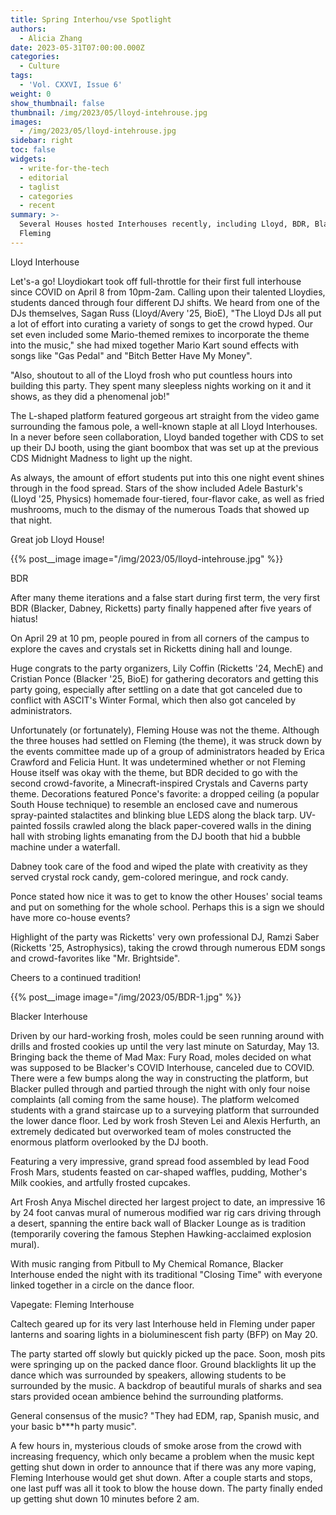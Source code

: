 ```yaml
---
title: Spring Interhou/vse Spotlight
authors:
  - Alicia Zhang
date: 2023-05-31T07:00:00.000Z
categories:
  - Culture
tags:
  - 'Vol. CXXVI, Issue 6'
weight: 0
show_thumbnail: false
thumbnail: /img/2023/05/lloyd-intehrouse.jpg
images:
  - /img/2023/05/lloyd-intehrouse.jpg
sidebar: right
toc: false
widgets:
  - write-for-the-tech
  - editorial
  - taglist
  - categories
  - recent
summary: >-
  Several Houses hosted Interhouses recently, including Lloyd, BDR, Blacker, and
  Fleming
---
```


Lloyd Interhouse

Let's-a go! Lloydiokart took off full-throttle for their first full interhouse since COVID on April 8 from 10pm-2am. Calling upon their talented Lloydies, students danced through four different DJ shifts. We heard from one of the DJs themselves, Sagan Russ (Lloyd/Avery '25, BioE), "The Lloyd DJs all put a lot of effort into curating a variety of songs to get the crowd hyped. Our set even included some Mario-themed remixes to incorporate the theme into the music," she had mixed together Mario Kart sound effects with songs like "Gas Pedal" and "Bitch Better Have My Money".

"Also, shoutout to all of the Lloyd frosh who put countless hours into building this party. They spent many sleepless nights working on it and it shows, as they did a phenomenal job!"

The L-shaped platform featured gorgeous art straight from the video game surrounding the famous pole, a well-known staple at all Lloyd Interhouses. In a never before seen collaboration, Lloyd banded together with CDS to set up their DJ booth, using the giant boombox that was set up at the previous CDS Midnight Madness to light up the night.

As always, the amount of effort students put into this one night event shines through in the food spread. Stars of the show included Adele Basturk's (Lloyd '25, Physics) homemade four-tiered, four-flavor cake, as well as fried mushrooms, much to the dismay of the numerous Toads that showed up that night. 

Great job Lloyd House!

{{% post__image image="/img/2023/05/lloyd-intehrouse.jpg" %}}




BDR

After many theme iterations and a false start during first term, the very first BDR (Blacker, Dabney, Ricketts) party finally happened after five years of hiatus! 

On April 29 at 10 pm, people poured in from all corners of the campus to explore the caves and crystals set in Ricketts dining hall and lounge.

Huge congrats to the party organizers, Lily Coffin (Ricketts '24, MechE) and Cristian Ponce (Blacker '25, BioE) for gathering decorators and getting this party going, especially after settling on a date that got canceled due to conflict with ASCIT's Winter Formal, which then also got canceled by administrators. 

Unfortunately (or fortunately), Fleming House was not the theme. Although the three houses had settled on Fleming (the theme), it was struck down by the events committee made up of a group of administrators headed by Erica Crawford and Felicia Hunt. It was undetermined whether or not Fleming House itself was okay with the theme, but BDR decided to go with the second crowd-favorite, a Minecraft-inspired Crystals and Caverns party theme. Decorations featured Ponce's favorite: a dropped ceiling (a popular South House technique) to resemble an enclosed cave and numerous spray-painted stalactites and blinking blue LEDS along the black tarp. UV-painted fossils crawled along the black paper-covered walls in the dining hall with strobing lights emanating from the DJ booth that hid a bubble machine under a waterfall. 

Dabney took care of the food and wiped the plate with creativity as they served crystal rock candy, gem-colored meringue, and rock candy.

Ponce stated how nice it was to get to know the other Houses' social teams and put on something for the whole school. Perhaps this is a sign we should have more co-house events?

Highlight of the party was Ricketts' very own professional DJ, Ramzi Saber (Ricketts '25, Astrophysics), taking the crowd through numerous EDM songs and crowd-favorites like "Mr. Brightside".  

Cheers to a continued tradition!

{{% post__image image="/img/2023/05/BDR-1.jpg" %}}




Blacker Interhouse

Driven by our hard-working frosh, moles could be seen running around with drills and frosted cookies up until the very last minute on Saturday, May 13. Bringing back the theme of Mad Max: Fury Road, moles decided on what was supposed to be Blacker's COVID Interhouse, canceled due to COVID. There were a few bumps along the way in constructing the platform, but Blacker pulled through and partied through the night with only four noise complaints (all coming from the same house). The platform welcomed students with a grand staircase up to a surveying platform that surrounded the lower dance floor. Led by work frosh Steven Lei and Alexis Herfurth, an extremely dedicated but overworked team of moles constructed the enormous platform overlooked by the DJ booth. 

Featuring a very impressive, grand spread food assembled by lead Food Frosh Mars, students feasted on car-shaped waffles, pudding, Mother's Milk cookies, and artfully frosted cupcakes. 

Art Frosh Anya Mischel directed her largest project to date, an impressive 16 by 24 foot canvas mural of numerous modified war rig cars driving through a desert, spanning the entire back wall of Blacker Lounge as is tradition (temporarily covering the famous Stephen Hawking-acclaimed explosion mural). 

With music ranging from Pitbull to My Chemical Romance, Blacker Interhouse ended the night with its traditional "Closing Time" with everyone linked together in a circle on the dance floor.





Vapegate: Fleming Interhouse

Caltech geared up for its very last Interhouse held in Fleming under paper lanterns and soaring lights in a bioluminescent fish party (BFP) on May 20.

The party started off slowly but quickly picked up the pace. Soon, mosh pits were springing up on the packed dance floor. Ground blacklights lit up the dance which was surrounded by speakers, allowing students to be surrounded by the music. A backdrop of beautiful murals of sharks and sea stars provided ocean ambience behind the surrounding platforms. 

General consensus of the music? "They had EDM, rap, Spanish music, and your basic b\*\*\*h party music". 

A few hours in, mysterious clouds of smoke arose from the crowd with increasing frequency, which only became a problem when the music kept getting shut down in order to announce that if there was any more vaping, Fleming Interhouse would get shut down. After a couple starts and stops, one last puff was all it took to blow the house down. The party finally ended up getting shut down 10 minutes before 2 am. 
